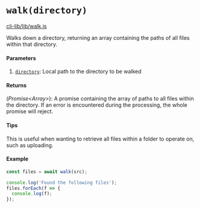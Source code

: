 # `walk(directory)`

[cli-lib/lib/walk.js](https://github.com/HubSpot/hubspot-cli/blob/master/packages/cli-lib/lib/walk.js)

Walks down a directory, returning an array containing the paths of all files within that directory.

#### Parameters

1. [`directory`](_String_): Local path to the directory to be walked

#### Returns

(_Promise<Array<String>>_): A promise containing the array of paths to all files within the directory. If an error is encountered during the processing, the whole promise will reject.

#### Tips

This is useful when wanting to retrieve all files within a folder to operate on, such as uploading.

#### Example

```js
const files = await walk(src);

console.log('Found the following files');
files.forEach(f => {
  console.log(f);
});
```
